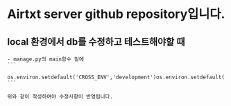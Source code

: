 # Airtxt server github repository입니다.

## local 환경에서 db를 수정하고 테스트해야할 때

    - manage.py의 main함수 밑에
    ```
        os.environ.setdefault('CROSS_ENV','development')os.environ.setdefault('CROSS_ENV','development')
    ```
    
    위와 같이 작성하여야 수정사항이 반영됩니다.